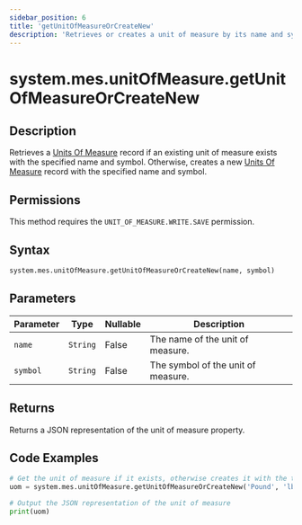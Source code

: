 ```yaml
---
sidebar_position: 6
title: 'getUnitOfMeasureOrCreateNew'
description: 'Retrieves or creates a unit of measure by its name and symbol depending on if it exists.'
---
```


# system.mes.unitOfMeasure.getUnitOfMeasureOrCreateNew

## Description

Retrieves a [Units Of Measure](../../data-model/utility-models/unit-of-measure-model/unit-of-measure) record if an existing unit of measure exists with the specified name and symbol.
Otherwise, creates a new [Units Of Measure](../../data-model/utility-models/unit-of-measure-model/unit-of-measure) record with the specified name and symbol.

## Permissions

This method requires the `UNIT_OF_MEASURE.WRITE.SAVE` permission.

## Syntax

```python
system.mes.unitOfMeasure.getUnitOfMeasureOrCreateNew(name, symbol)
```

## Parameters

| Parameter | Type     | Nullable | Description                        |
| --------- | -------- | -------- | ---------------------------------- |
| `name`    | `String` | False    | The name of the unit of measure.   |
| `symbol`  | `String` | False    | The symbol of the unit of measure. |

## Returns

Returns a JSON representation of the unit of measure property.

## Code Examples

```python
# Get the unit of measure if it exists, otherwise creates it with the the parameters
uom = system.mes.unitOfMeasure.getUnitOfMeasureOrCreateNew('Pound', 'lb')

# Output the JSON representation of the unit of measure
print(uom)
```
